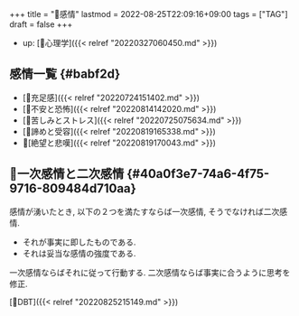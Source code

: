 +++
title = "🔖感情"
lastmod = 2022-08-25T22:09:16+09:00
tags = ["TAG"]
draft = false
+++

-   up: [📁心理学]({{< relref "20220327060450.md" >}})


## 感情一覧 {#babf2d}

-   [📝充足感]({{< relref "20220724151402.md" >}})
-   [📝不安と恐怖]({{< relref "20220814142020.md" >}})
-   [📝苦しみとストレス]({{< relref "20220725075634.md" >}})
-   [📝諦めと受容]({{< relref "20220819165338.md" >}})
-   📝[絶望と悲嘆]({{< relref "20220819170043.md" >}})


## 📝一次感情と二次感情 {#40a0f3e7-74a6-4f75-9716-809484d710aa}

感情が湧いたとき, 以下の２つを満たすならば一次感情, そうでなければ二次感情.

-   それが事実に即したものである.
-   それは妥当な感情の強度である.

一次感情ならばそれに従って行動する. 二次感情ならば事実に合うように思考を修正.

[🔖DBT]({{< relref "20220825215149.md" >}})
